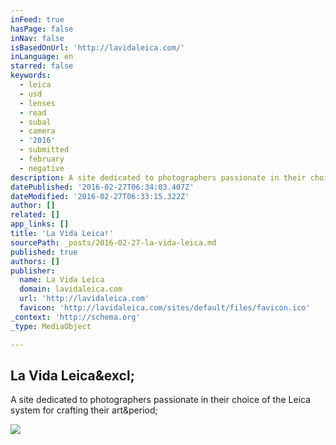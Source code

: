 ```yaml
---
inFeed: true
hasPage: false
inNav: false
isBasedOnUrl: 'http://lavidaleica.com/'
inLanguage: en
starred: false
keywords:
  - leica
  - usd
  - lenses
  - read
  - subal
  - camera
  - '2016'
  - submitted
  - february
  - negative
description: A site dedicated to photographers passionate in their choice of the Leica system for crafting their art.
datePublished: '2016-02-27T06:34:03.407Z'
dateModified: '2016-02-27T06:33:15.322Z'
author: []
related: []
app_links: []
title: 'La Vida Leica!'
sourcePath: _posts/2016-02-27-la-vida-leica.md
published: true
authors: []
publisher:
  name: La Vida Leica
  domain: lavidaleica.com
  url: 'http://lavidaleica.com'
  favicon: 'http://lavidaleica.com/sites/default/files/favicon.ico'
_context: 'http://schema.org'
_type: MediaObject

---
```

<article style=""><h1>La Vida Leica&amp;excl;</h1><p>A site dedicated to photographers passionate in their choice of the Leica system for crafting their art&amp;period;</p><img src="http://lavidaleica.com/sites/default/files/lvl_badge.jpg" /></article>